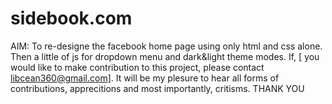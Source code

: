 # sidebook.com
AIM: To re-designe the facebook home page using only html and css alone. Then a little of js for dropdown menu and dark&amp;light theme modes. If, [ you would like to make contribution to this project, please contact libcean360@gmail.com]. It will be my plesure to hear all forms of contributions, apprecitions and most importantly, critisms. THANK YOU

